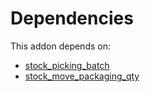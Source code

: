 # Dependencies

This addon depends on:

- [stock_picking_batch](https://github.com/bringout/oca-ocb-warehouse/tree/4c1ff8cb52709f535ff86b9a29fa1cb59fa1c290/odoo-bringout-oca-ocb-stock_picking_batch)
- [stock_move_packaging_qty](https://github.com/bringout/oca-workflow-process)
